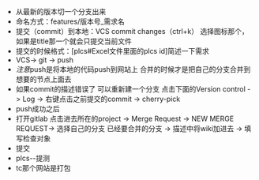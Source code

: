 * 从最新的版本切一个分支出来
* 命名方式：features/版本号_需求名
* 提交（commit）到本地：VCS commit changes（ctrl+k） 选择图标那个，如果是title那一个就会只提交当前文件
* 提交的时候格式：[plcs#Excel文件里面的plcs id]简述一下需求
* VCS-> git -> push 
* *注意*push是将本地的代码push到网站上  合并的时候才是把自己的分支合并到想要的节点上面去
* 如果commit的描述错误了 可以重新建一个分支 点击下面的Version control -> Log -> 右键点击之前提交的commit -> cherry-pick 
* push成功之后
* 打开gitlab 点击进去所在的project -> Merge Request -> NEW MERGE REQUEST-> 选择自己的分支 已经要合并的分支 -> 描述中将wiki加进去 -> 填写检查对象 
* 提交
* plcs--提测
* tc那个网站是打包
